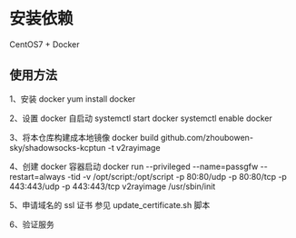 # 安装依赖
CentOS7 + Docker 

## 使用方法
1、安装 docker 
yum install docker

2、设置 docker 自启动
systemctl start docker
systemctl enable docker

3、将本仓库构建成本地镜像
docker build github.com/zhoubowen-sky/shadowsocks-kcptun -t v2rayimage

4、创建 docker 容器启动
docker run --privileged --name=passgfw  --restart=always -tid -v /opt/script:/opt/script  -p 80:80/udp -p 80:80/tcp  -p 443:443/udp -p 443:443/tcp v2rayimage /usr/sbin/init

5、申请域名的 ssl 证书
参见 update_certificate.sh 脚本

6、验证服务

